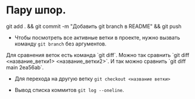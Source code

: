 <h1>Пару шпор.</h1> 

<p>git add . && git commit -m "Добавить git branch в README" && git push</p> 

- Чтобы посмотреть все активные ветки в проекте, нужно вызвать команду `git branch` без аргументов. 

<p>Для сравнения веток есть команда `git diff`. Можно так сравнить `git diff <название_ветки1> <название_ветки2>`. И так можно сравнить `git diff main 2ea56ab`.</p>

- Для перехода на другую ветку `git checkout <название ветки>`

- Вывод списка коммитов `git log --oneline`.